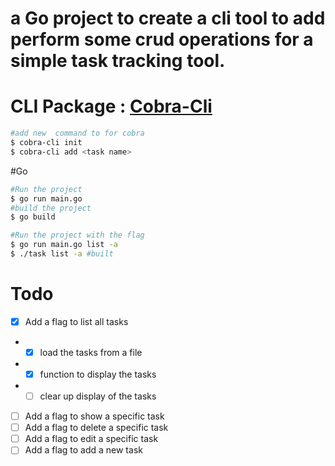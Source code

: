 # a Go project to create a cli tool to add perform some crud operations for a simple task tracking tool.

# CLI Package : [Cobra-Cli](https://github.com/spf13/cobra)
```bash
#add new  command to for cobra
$ cobra-cli init
$ cobra-cli add <task name>
```

#Go
```bash
#Run the project
$ go run main.go
#build the project
$ go build

#Run the project with the flag
$ go run main.go list -a
$ ./task list -a #built
```

# Todo
- [x] Add a flag to list all tasks
- - [x] load the tasks from a file
- - [x] function to display the tasks
- - [ ] clear up display of the tasks
- [ ] Add a flag to show a specific task
- [ ] Add a flag to delete a specific task
- [ ] Add a flag to edit a specific task
- [ ] Add a flag to add a new task